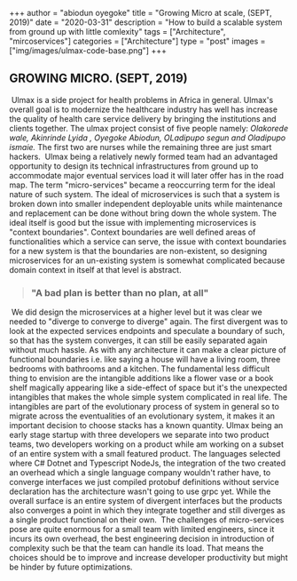 +++
author = "abiodun oyegoke"
title = "Growing Micro at scale, (SEPT, 2019)"
date = "2020-03-31"
description = "How to build a scalable system from ground up with little comlexity"
tags = ["Architecture", "mircoservices"]
categories = ["Architecture"]
type = "post"
images  = ["img/images/ulmax-code-base.png"]
+++
## GROWING MICRO. (SEPT, 2019)
​	Ulmax is a side project for health problems in Africa in general. Ulmax's overall goal is to modernize the healthcare industry has well has increase the quality of health care service delivery by bringing the institutions and clients together. The ulmax project consist of five people namely: *Olakorede wale, Akinrinde Lyida , Oyegoke Abiodun, OLadipupo segun and Oladipupo ismaie.* The first two are nurses while the remaining three are just smart hackers.
​	Ulmax being a relatively newly formed team had an advantaged opportunity to design its technical infrastructures from ground up to accommodate major eventual services load it will later offer has in the road map. The term "micro-services" became a reoccurring term for the ideal nature of such system. The ideal of microservices is such that a system is broken down into smaller independent deployable units while maintenance and replacement can be done without bring down the whole system. The ideal itself is good but the issue with implementing microservices is "context boundaries". Context boundaries are well defined areas of functionalities which a service can serve, the issue with context boundaries for a new system is that the boundaries are non-existent, so designing microservices for an un-existing system is somewhat complicated because domain context in itself at that level is abstract.  
>  ### "A bad plan is better than no plan, at all" 
​	We did design the microservices at a higher level but it was clear we needed to "diverge to converge to diverge" again. The first divergent was to look at the expected services endpoints and speculate a boundary of such, so that has the system converges, it can still be easily separated again without much hassle. As with any architecture it can make a clear picture of functional boundaries i.e. like saying a house will have a living room, three bedrooms with bathrooms and a kitchen. The fundamental less difficult thing to envision are the intangible additions like a flower vase or a book shelf magically appearing like a side-effect of space but it's the unexpected intangibles that makes the whole simple system complicated in real life. The intangibles are part of the evolutionary process of system in general so to migrate across the eventualities of an evolutionary system, it makes it an important decision to choose stacks has a known quantity. Ulmax being an early stage startup with three developers we separate into two product teams, two developers working on a product while am working on a subset of an entire system with a small featured product. The languages selected where C\# Dotnet and Typescript NodeJs, the integration of the two created an overhead which a single language company wouldn't rather have, to converge interfaces we just compiled protobuf definitions without service declaration has the architecture wasn't going to use grpc yet. While the overall surface is an entire system of divergent interfaces but the products also converges a point in which they integrate together and still diverges as a single product functional on their own.
​	The challenges of micro-services pose are quite enormous for a small team with limited engineers, since it incurs its own overhead, the best engineering decision in introduction of complexity such be that the team can handle its load. That means the choices should be to improve and increase developer productivity but might be hinder by future optimizations.
